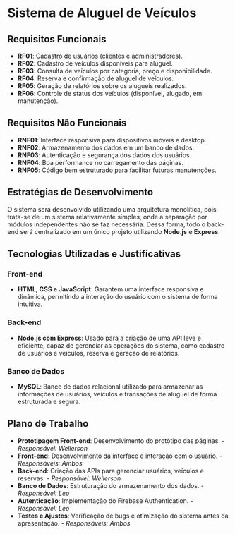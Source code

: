 # Sistema de Aluguel de Veículos

## Requisitos Funcionais
- **RF01**: Cadastro de usuários (clientes e administradores).
- **RF02**: Cadastro de veículos disponíveis para aluguel.
- **RF03**: Consulta de veículos por categoria, preço e disponibilidade.
- **RF04**: Reserva e confirmação de aluguel de veículos.
- **RF05**: Geração de relatórios sobre os alugueis realizados.
- **RF06**: Controle de status dos veículos (disponível, alugado, em manutenção).

## Requisitos Não Funcionais
- **RNF01**: Interface responsiva para dispositivos móveis e desktop.
- **RNF02**: Armazenamento dos dados em um banco de dados.
- **RNF03**: Autenticação e segurança dos dados dos usuários.
- **RNF04**: Boa performance no carregamento das páginas.
- **RNF05**: Código bem estruturado para facilitar futuras manutenções.

## Estratégias de Desenvolvimento
O sistema será desenvolvido utilizando uma arquitetura monolítica, pois trata-se de um sistema relativamente simples, onde a separação por módulos independentes não se faz necessária. Dessa forma, todo o back-end será centralizado em um único projeto utilizando **Node.js** e **Express**.

## Tecnologias Utilizadas e Justificativas

### Front-end
- **HTML, CSS e JavaScript**: Garantem uma interface responsiva e dinâmica, permitindo a interação do usuário com o sistema de forma intuitiva.

### Back-end
- **Node.js com Express**: Usado para a criação de uma API leve e eficiente, capaz de gerenciar as operações do sistema, como cadastro de usuários e veículos, reserva e geração de relatórios.

### Banco de Dados
- **MySQL**: Banco de dados relacional utilizado para armazenar as informações de usuários, veículos e transações de aluguel de forma estruturada e segura.

## Plano de Trabalho

- **Prototipagem Front-end**: Desenvolvimento do protótipo das páginas. - _Responsável: Wellerson_
- **Front-end**: Desenvolvimento da interface e interação com o usuário. - _Responsáveis: Ambos_
- **Back-end**: Criação das APIs para gerenciar usuários, veículos e reservas. - _Responsável: Wellerson_
- **Banco de Dados**: Estruturação do armazenamento dos dados. - _Responsável: Leo_
- **Autenticação**: Implementação do Firebase Authentication. - _Responsável: Leo_
- **Testes e Ajustes**: Verificação de bugs e otimização do sistema antes da apresentação. - _Responsáveis: Ambos_
